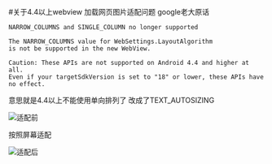 #关于4.4以上webview 加载网页图片适配问题
google老大原话  

	NARROW_COLUMNS and SINGLE_COLUMN no longer supported
	
	The NARROW_COLUMNS value for WebSettings.LayoutAlgorithm 
	is not be supported in the new WebView.
	
	Caution: These APIs are not supported on Android 4.4 and higher at all. 
	Even if your targetSdkVersion is set to "18" or lower, these APIs have no effect.
意思就是4.4以上不能使用单向排列了 改成了TEXT_AUTOSIZING


![适配前](https://github.com/wangxujie/WebViewTest/blob/master/screenshots/1.gif)


按照屏幕适配

![适配后](https://github.com/wangxujie/WebViewTest/blob/master/screenshots/2.gif)